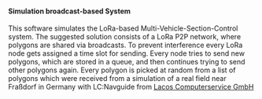#### Simulation broadcast-based System

This software simulates the LoRa-based Multi-Vehicle-Section-Control system. The suggested solution consists of a LoRa P2P network, where polygons are shared via broadcasts. To prevent interference every LoRa node gets assigned a time slot for sending. Every node tries to send new polygons, which are stored in a queue, and then continues trying to send other polygons again. Every polygon is picked at random from a list of polygons which were received from a simulation of a real field near Fraßdorf in Germany with LC:Navguide from [Lacos Computerservice GmbH](https://www.lacos.de/)
